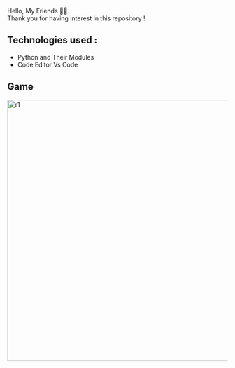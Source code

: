 Hello, My Friends 👋🏻 </br>
Thank you for having interest in this repository ! </br>



## Technologies used :
- Python and Their Modules
- Code Editor Vs Code


## Game

<img width="596" alt="r1" src="https://user-images.githubusercontent.com/82382478/184292207-ed8c6e25-d639-4b1b-87e9-ba1004f63ae6.png">

